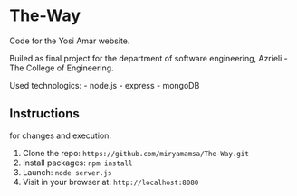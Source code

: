 # The-Way

Code for the Yosi Amar website.

Builed as final project for the department of software engineering, Azrieli - The College of Engineering.

Used technologics:
    - node.js
    - express
    - mongoDB
    
## Instructions

for changes and execution:

1. Clone the repo: `https://github.com/miryamamsa/The-Way.git`
2. Install packages: `npm install`
3. Launch: `node server.js`
4. Visit in your browser at: `http://localhost:8080`



